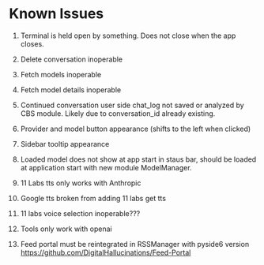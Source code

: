 # Known Issues

1. Terminal is held open by something. Does not close when the app closes.

2. Delete conversation inoperable

3. Fetch models inoperable

4. Fetch model details inoperable

5. Continued conversation user side chat_log not saved or analyzed by CBS module. Likely due to conversation_id already existing.

6. Provider and model button appearance (shifts to the left when clicked)

7. Sidebar tooltip appearance

8. Loaded model does not show at app start in staus bar, should be loaded 
at application start with new module ModelManager.

9. 11 Labs tts only works with Anthropic

10. Google tts broken from adding 11 labs get tts

11. 11 labs voice selection inoperable???

12. Tools only work with openai

13. Feed portal must be reintegrated in RSSManager with pyside6 version https://github.com/DigitalHallucinations/Feed-Portal

